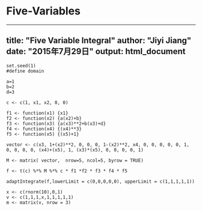 # Five-Variables
---
title: "Five Variable Integral"
author: "Jiyi Jiang"
date: "2015年7月29日"
output: html_document
---



```{r}
set.seed(1)
#define domain

a=1
b=2
d=3

c <- c(1, x1, x2, 0, 0)

f1 <- function(x1) {x1}
f2 <- function(x2) {a(x2)+b}
f3 <- function(x3) {a(x3)**2+b(x3)+d}
f4 <- function(x4) {(x4)**3}
f5 <- function(x5) {(x5)+1}

vector <- c(x3, 1+(x2)**2, 0, 0, 0, 1-(x2)**2, x4, 0, 0, 0, 0, 0, 1, 0, 0, 0, 0, (x4)+(x5), 1, (x3)*(x5), 0, 0, 0, 0, 1)

M <- matrix( vector,  nrow=5, ncol=5, byrow = TRUE) 

f <- t(c) %*% M %*% c * f1 *f2 * f3 * f4 * f5

adaptIntegrate(f,lowerLimit = c(0,0,0,0,0), upperLimit = c(1,1,1,1,1))

```


```{r}
x <- c(rnorm(10),0,1)
v <- c(1,1,1,x,1,1,1,1,1)
m <- matrix(v, nrow = 3)
```
